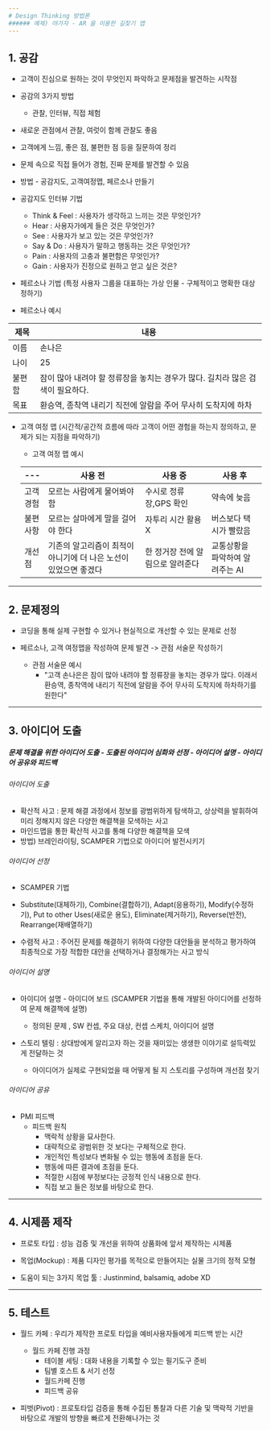 ```yaml
---
# Design Thinking 방법론
###### 예제) 야가자 - AR 을 이용한 길찾기 앱
---
```

## 1. 공감
* 고객이 진심으로 원하는 것이 무엇인지 파악하고 문제점을 발견하는 시작점
* 공감의 3가지 방법
  - 관찰, 인터뷰, 직접 체험
* 새로운 관점에서 관찰, 여럿이 함께 관찰도 좋음
* 고객에게 느낌, 좋은 점, 불편한 점 등을 질문하여 정리
* 문제 속으로 직접 들어가 경험, 진짜 문제를 발견할 수 있음
* 방법 - 공감지도, 고객여정맵, 페르소나 만들기


* 공감지도 인터뷰 기법
  - Think & Feel : 사용자가 생각하고 느끼는 것은 무엇인가?
  - Hear : 사용자가에게 들은 것은 무엇인가?
  - See : 사용자가 보고 있는 것은 무엇인가?
  - Say & Do : 사용자가 말하고 행동하는 것은 무엇인가?
  - Pain : 사용자의 고충과 불편함은 무엇인가?
  - Gain : 사용자가 진정으로 원하고 얻고 싶은 것은?


* 페르소나 기법 (특정 사용자 그룹을 대표하는 가상 인물 - 구체적이고 명확한 대상 정하기)
- 페르소나 예시

제목 | 내용
---|---
이름 | 손나은
나이| 25 |
불편함 | 잠이 많아 내려야 할 정류장을 놓치는 경우가 많다. 길치라 많은 검색이 필요하다.
목표 | 환승역, 종착역 내리기 직전에 알람을 주어 무사히 도착지에 하차
  
  
* 고객 여정 맵 (시간적/공간적 흐름에 따라 고객이 어떤 경험을 하는지 정의하고, 문제가 되는 지점을 파악하기)
  - 고객 여정 맵 예시
  
  ---| 사용 전 | 사용 중 | 사용 후
  ---|---|---|---
  고객경험|모르는 사람에게 물어봐야 함|수시로 정류장,GPS 확인|약속에 늦음
  불편사항|모르는 살마에게 말을 걸어야 한다|자투리 시간 활용X|버스보다 택시가 빨랐음
  개선점|기존의 알고리즘이 최적이 아니기에 더 나은 노선이 있었으면 좋겠다|한 정거장 전에 알림으로 알려준다|교통상황을 파악하여 알려주는 AI


---
## 2. 문제정의
* 코딩을 통해 실제 구현할 수 있거나 현실적으로 개선할 수 있는 문제로 선정
* 페르소나, 고객 여정맵을 작성하여 문제 발견 -> 관점 서술문 작성하기

  - 관점 서술문 예시
    - "고객 손나은은 잠이 많아 내려야 할 정류장을 놓치는 경우가 많다. 이래서 환승역, 종착역에 내리기 직전에 알람을 주어 무사히 도착지에 하차하기를 원한다"
---
## 3. 아이디어 도출
##### 문제 해결을 위한 아이디어 도출 - 도출된 아이디어 심화와 선정 - 아이디어 설명 - 아이디어 공유와 피드백
###### 아이디어 도출
* 확산적 사고 : 문제 해결 과정에서 정보를 광범위하게 탐색하고, 상상력을 발휘하여 미리 정해지지 않은 다양한 해결책을 모색하는 사고
* 마인드맵을 통한 확산적 사고를 통해 다양한 해결책을 모색
* 방법) 브레인라이팅, SCAMPER 기법으로 아이디어 발전시키기

###### 아이디어 선정
* SCAMPER 기법
* Substitute(대체하기), Combine(결합하기), Adapt(응용하기), Modify(수정하기), Put to other Uses(새로운 용도), Eliminate(제거하기), Reverse(반전), Rearrange(재배열하기)

* 수렴적 사고 : 주어진 문제를 해결하기 위하여 다양한 대안들을 분석하고 평가하여 최종적으로 가장 적합한 대안을 선택하거나 결정해가는 사고 방식

###### 아이디어 설명
* 아이디어 설명 - 아이디어 보드 (SCAMPER 기법을 통해 개발된 아이디어를 선정하여 문제 해결책에 설명)
  - 정의된 문제 , SW 컨셉, 주요 대상, 컨셉 스케치, 아이디어 설명
  
* 스토리 텔링 : 상대방에게 알리고자 하는 것을 재미있는 생생한 이야기로 설득력있게 전달하는 것
  - 아이디어가 실제로 구현되었을 때 어떻게 될 지 스토리를 구성하며 개선점 찾기

###### 아이디어 공유  
* PMI 피드백
  - 피드백 원칙 
    + 맥락적 상황을 묘사한다.
    + 대략적으로 광범위한 것 보다는 구체적으로 한다.
    + 개인적인 특성보다 변화될 수 있는 행동에 초점을 둔다.
    + 행동에 따른 결과에 초점을 둔다.
    + 적절한 시점에 부정보다는 긍정적 인식 내용으로 한다.
    + 직접 보고 들은 정보를 바탕으로 한다.
---
## 4. 시제품 제작
* 프로토 타입 : 성능 검증 및 개선을 위하여 상품화에 앞서 제작하는 시제품


* 목업(Mockup) : 제품 디자인 평가를 목적으로 만들어지는 실물 크기의 정적 모형
* 도움이 되는 3가지 목업 툴 : Justinmind, balsamiq, adobe XD
---
## 5. 테스트
* 월드 카페  : 우리가 제작한 프로토 타입을 예비사용자들에게 피드백 받는 시간
  - 월드 카페 진행 과정
    + 테이블 세팅 : 대화 내용을 기록할 수 있는 필기도구 준비
    + 팀별 호스트 & 서기 선정
    + 월드카페 진행
    + 피드백 공유


* 피벗(Pivot) : 프로토타입 검증을 통해 수집된 통찰과 다른 기술 및 맥락적 기반을 바탕으로 개발의 방향을 빠르게 전환해나가는 것
    
   

